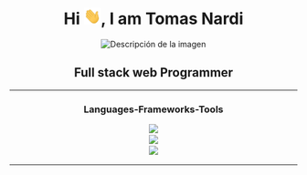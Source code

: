 <h1 align="center">Hi <img src="https://raw.githubusercontent.com/ABSphreak/ABSphreak/master/gifs/Hi.gif" width="30px">, I am Tomas Nardi </h1>

<!-- Agregar imagen aquí -->
<div align="center">
  <img src="[https://imgur.com/3AnYAVg](https://imgur.com/3AnYAVg)" alt="Descripción de la imagen" width="300px" />
</div>

<h2 align="center">Full stack web Programmer </h2>

<hr/>
<h3 align="center"> Languages-Frameworks-Tools </h3>

<div align="center">
  <img src="https://skillicons.dev/icons?i=html,css,javascript,nodejs,express" /><br>
  <img src="https://skillicons.dev/icons?i=py,django,anaconda,mysql,bootstrap" /><br>
  <img src="https://skillicons.dev/icons?i=php,laravel" /><br>
</div>
<hr/>
